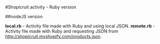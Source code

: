 #Shopicruit activity - Ruby version

##nodeJS version

**local.rb** - Activity file made with Ruby and using local JSON.
**remote.rb** - Activity file made with Ruby and requesting JSON from http://shopicruit.myshopify.com/products.json.
